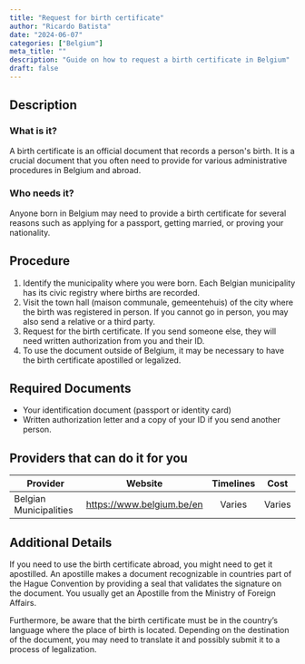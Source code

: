 ```yaml
---
title: "Request for birth certificate"
author: "Ricardo Batista"
date: "2024-06-07"
categories: ["Belgium"]
meta_title: ""
description: "Guide on how to request a birth certificate in Belgium"
draft: false
---
```


## Description
### What is it?
A birth certificate is an official document that records a person's birth. It is a crucial document that you often need to provide for various administrative procedures in Belgium and abroad.

### Who needs it?
Anyone born in Belgium may need to provide a birth certificate for several reasons such as applying for a passport, getting married, or proving your nationality.

## Procedure
1. Identify the municipality where you were born. Each Belgian municipality has its civic registry where births are recorded.
2. Visit the town hall (maison communale, gemeentehuis) of the city where the birth was registered in person. If you cannot go in person, you may also send a relative or a third party.
3. Request for the birth certificate. If you send someone else, they will need written authorization from you and their ID.
4. To use the document outside of Belgium, it may be necessary to have the birth certificate apostilled or legalized.

## Required Documents
- Your identification document (passport or identity card)
- Written authorization letter and a copy of your ID if you send another person.

## Providers that can do it for you

| Provider                |     Website                      |    Timelines     |       Cost      |
| ------------------------| ---------------------------------| :-------------:  | :-------------: |
| Belgian Municipalities  |  https://www.belgium.be/en       |    Varies        |       Varies     |

## Additional Details
If you need to use the birth certificate abroad, you might need to get it apostilled. An apostille makes a document recognizable in countries part of the Hague Convention by providing a seal that validates the signature on the document. You usually get an Apostille from the Ministry of Foreign Affairs. 

Furthermore, be aware that the birth certificate must be in the country’s language where the place of birth is located. Depending on the destination of the document, you may need to translate it and possibly submit it to a process of legalization.